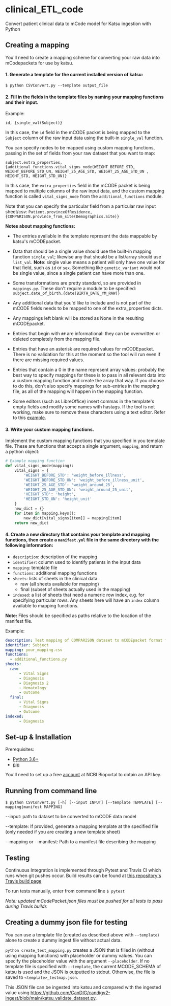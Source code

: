 # clinical_ETL_code

Convert patient clinical data to mCode model for Katsu ingestion with Python

## Creating a mapping   
You'll need to create a mapping scheme for converting your raw data into mCodepackets for use by katsu.

#### 1. Generate a template for the current installed version of katsu:

`$ python CSVConvert.py --template output_file`

#### 2. Fill in the fields in the template files by naming your mapping functions and their input. 
Example: 

`id, {single_val(Subject)}`

In this case,  the `id` field in  the mCODE packet is being mapped to the `Subject` column of the raw input data using the built-in `single_val` function.

You can specify nodes to be mapped using custom mapping functions, passing in the set of fields from your raw dataset that you want to map:

`subject.extra_properties, {additional_functions.vital_signs_node(WEIGHT_BEFORE_STD, WEIGHT_BEFORE_STD_UN, WEIGHT_25_AGE_STD, WEIGHT_25_AGE_STD_UN , HEIGHT_STD, HEIGHT_STD_UN)}`

In this case,  the `extra_properties` field in  the mCODE packet is being mapped to multiple columns of the raw input data, and the custom mapping function is called `vital_signs_node` from the `additional_functions` module.

Note that you can specify the particular field from a particular raw input sheet/csv:
`Patient.provinceOfResidence, {COMPARISON.province_from_site(Demographics.Site)}`

**Notes about mapping functions:**

- The entries available in the template represent the data mappable by katsu's mCODEpacket.

- Data that should be a single value should use the built-in mapping function `single_val`; likewise any that should be a list/array should use `list_val`. **Note**: single value means a patient will only have one value for that field, such as `id` or `sex`. Something like `genetic_variant` would not be single value, since a single patient can have more than one.

- Some transformations are pretty standard, so are provided in `mappings.py`. These don't require a module to be specified:
`subject.date_of_birth,{date(BIRTH_DATE_YM_RAW)}`

- Any additional data that you'd like to include and is not part of the mCODE fields needs to be mapped to one of the extra_properties dicts.

- Any mappings left blank will be stored as None in the resulting mCODEpacket.

- Entries that begin with `##` are informational: they can be overwritten or deleted completely from the mapping file.

- Entries that have an asterisk are required values for mCODEpacket. There is no validation for this at the moment so the tool will run even if there are missing required values.

- Entries that contain a 0 in the name represent array values: probably the best way to 
specify mappings for these is to pass in all relevant data into a custom mapping function and create the array that way. If you choose to do this, don't also specify mappings for sub-entries in the mapping file, as all of the mapping will
happen in the mapping function.

- Some editors (such as LibreOffice) insert commas in the template's empty fields and modify some names with hastags. If the tool is not working, make sure to remove these characters using a text editor. Refer to this [example](https://github.com/CanDIG/clinical_ETL/blob/main/example/COMPARISON2mCODE.csv).

#### 3. Write your custom mapping functions.

Implement the custom mapping functions that you specified in you template file. These are functions that accept a single argument, `mapping`, and return a python object:

```python
# Example mapping function
def vital_signs_node(mapping):
    vital_signs = {
        'WEIGHT_BEFORE_STD': 'weight_before_illness',
        'WEIGHT_BEFORE_STD_UN': 'weight_before_illness_unit',
        'WEIGHT_25_AGE_STD': 'weight_around_25',
        'WEIGHT_25_AGE_STD_UN': 'weight_around_25_unit',
        'HEIGHT_STD': 'height',
        'HEIGHT_STD_UN': 'height_unit'
    }
    new_dict = {}
    for item in mapping.keys():
        new_dict[vital_signs[item]] = mapping[item]
    return new_dict
```

#### 4. Create a new directory that contains your template and mapping functions, then create a `manifest.yml` file in the same directory with the following information:
- `description`: description of the mapping
- `identifier`: column used to identify patients in the input data
- `mapping`: template file
- `functions`: additional mapping functions
- `sheets`: lists of sheets in the clinical data:
    - raw (all sheets available for mapping)
    - final (subset of sheets actually used in the mapping)
- `indexed`: a list of sheets that need a numeric row index, e.g. for specifying particular rows. Any sheets here will have an `index` column available to mapping functions.

**Note:** Files should be specified as paths relative to the location of the manifest file.

Example:
```yaml
description: Test mapping of COMPARISON dataset to mCODEpacket format for katsu
identifier: Subject
mapping: your_mapping.csv
functions:
  - additional_functions.py
sheets:
  raw:
      - Vital Signs
      - Diagnosis
      - Diagnosis 2
      - Hematology
      - Outcome
  final:
      - Vital Signs
      - Diagnosis
      - Outcome
indexed:
      - Diagnosis
```

## Set-up & Installation
Prerequisites: 
- [Python 3.6+](https://www.python.org/)
- [pip](https://github.com/pypa/pip/)

You'll need to set up a free [account](https://bioportal.bioontology.org/account) at NCBI Bioportal to obtain an API key.

## Running from command line
`$ python CSVConvert.py [-h] [--input INPUT] [--template TEMPLATE] [--mapping|manifest MAPPING]`

--input: path to dataset to be converted to mCODE data model

--template: If provided, generate a mapping template at the specified file (only needed if you are creating a new template sheet)

--mapping or --manifest: Path to a manifest file describing the mapping

## Testing
Continuous Integration is implemented through Pytest and Travis CI which runs when git pushes occur. Build results can be found at [this repository's Travis build page](https://travis-ci.com/github/CanDIG/medidata_mCode_ETL)

To run tests manually, enter from command line `$ pytest`

*Note: updated mCodePacket.json files must be pushed for all tests to pass during Travis builds*

## Creating a dummy json file for testing
You can use a template file (created as described above with `--template`) alone to create a dummy ingest file without actual data. 

`python create_test_mapping.py` creates a JSON that is filled in (without using mapping functions) with placeholder or dummy values. You can specify the placeholder value with the argument `--placeholder`. If no template file is specified with `--template`, the current MCODE_SCHEMA of katsu is used and the JSON is outputted to stdout. Otherwise, the file is saved to `<template>_testmap.json`.

This JSON file can be ingested into katsu and compared with the ingested value using https://github.com/CanDIG/candigv2-ingest/blob/main/katsu_validate_dataset.py.
